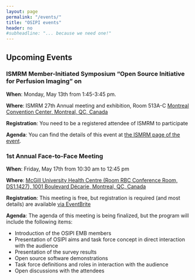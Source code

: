 ```yaml
---
layout: page
permalink: "/events/"
title: "OSIPI events"
header: no
#subheadline: "... because we need one!"
---
```


## Upcoming Events

### ISMRM Member-Initiated Symposium “Open Source Initiative for Perfusion Imaging” on

**When**: Monday, May 13th from 1:45-3:45 pm.

**Where**: ISMRM 27th Annual meeting and exhibition, Room 513A-C [Montreal Convention Center, Montreal, QC, Canada](https://goo.gl/maps/pKi3mntz5nP2)

**Registration**: You need to be a registered attendee of ISMRM to participate

**Agenda**: You can find the details of this event at [the ISMRM page of the event](https://www.ismrm.org/19/program_files/MIS04.htm).


### 1st Annual Face-to-Face Meeting

**When**: Friday, May 17th from 10:30 am to 12:45 pm

**Where**: [McGill University Health Centre (Room RBC Conference Room, DS1.1427), 1001 Boulevard Décarie, Montreal, QC, Canada](https://goo.gl/maps/KfZJWAmeFhK2)

**Registration**: This meeting is free, but registration is required (and most details) are available [via EventBrite](https://www.eventbrite.com/e/osipis-first-annual-face-to-face-meeting-in-montreal-2019-tickets-57199759019)

**Agenda**: The agenda of this meeting is being finalized, but the program will include the following items:
* Introduction of the OSIPI EMB members
* Presentation of OSIPI aims and task force concept in direct interaction with the audience
* Presentation of the survey results
* Open source software demonstrations
* Task force definitions and roles in interaction with the audience
* Open discussions with the attendees
